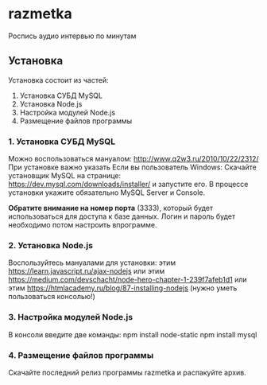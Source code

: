 # razmetka
Роспись аудио интервью по минутам 

## Установка 
Установка состоит из частей:
1. Установка СУБД MySQL
2. Установка Node.js
3. Настройка модулей Node.js
4. Размещение файлов программы

### 1. Установка СУБД MySQL
Можно воспользоваться мануалом:
http://www.q2w3.ru/2010/10/22/2312/
При установке важно указать
Если вы пользователь Windows:
Скачайте установщик MySQL на странице:
https://dev.mysql.com/downloads/installer/
и запустите его.
В процессе установки укажите обязательно MySQL Server и Console. 

**Обратите внимание на номер порта** (3333), который будет использоваться для доступа к базе данных. 
Логин и пароль будет необходимо потом настроить впрограмме.

### 2. Установка Node.js
Воспользуйтесь мануалами для установки:
этим https://learn.javascript.ru/ajax-nodejs
или этим
https://medium.com/devschacht/node-hero-chapter-1-239f7afeb1d1
или этим
https://htmlacademy.ru/blog/87-installing-nodejs
(нужно уметь пользоваться консолью!)

### 3. Настройка модулей Node.js
В консоли введите две команды:
npm install node-static
npm install mysql

### 4. Размещение файлов программы
Скачайте последний релиз программы razmetka и распакуйте архив.
